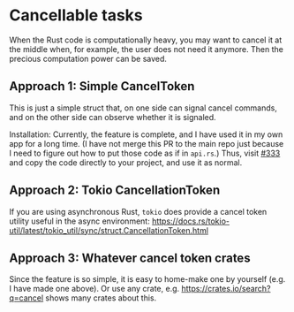 # Cancellable tasks

When the Rust code is computationally heavy, you may want to cancel it at the middle when,
for example, the user does not need it anymore.
Then the precious computation power can be saved.

## Approach 1: Simple CancelToken

This is just a simple struct that,
on one side can signal cancel commands,
and on the other side can observe whether it is signaled.

Installation: Currently, the feature is complete,
and I have used it in my own app for a long time.
(I have not merge this PR to the main repo just because I need to figure out how to put those code as if in `api.rs`.)
Thus, visit [#333](https://github.com/fzyzcjy/flutter_rust_bridge/pull/333) and copy the code directly to your project, and use it as normal.

## Approach 2: Tokio CancellationToken

If you are using asynchronous Rust, `tokio` does provide a cancel token utility
useful in the async environment:
https://docs.rs/tokio-util/latest/tokio_util/sync/struct.CancellationToken.html

## Approach 3: Whatever cancel token crates

Since the feature is so simple, it is easy to home-make one by yourself (e.g. I have made one above).
Or use any crate, e.g. https://crates.io/search?q=cancel shows many crates about this.